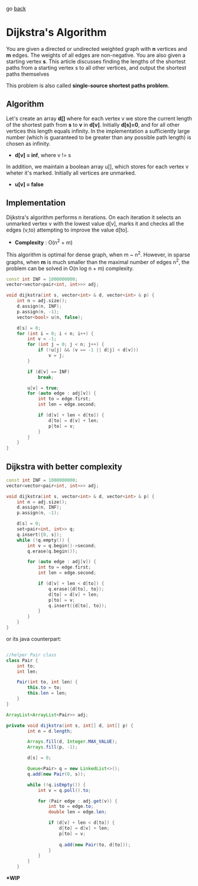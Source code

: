 go [back](GRAPHS-MENU.md)
# Dijkstra's Algorithm

You are given a directed or undirected weighted graph with __n__ vertices and __m__ edges. The weights of all edges are non-negative. You are also given a starting vertex __s__. This article discusses finding the lengths of the shortest paths from a starting vertex s to all other vertices, and output the shortest paths themselves

This problem is also called __single-source shortest paths problem__.

## Algorithm

Let's create an array __d[]__ where for each vertex v we store the current length of the shortest path from __s__ to __v__ in __d[v]__. Initially __d[s]=0__, and for all other vertices this length equals infinity. In the implementation a sufficiently large number (which is guaranteed to be greater than any possible path length) is chosen as infinity.
    
* __d[v] = inf__, where v != s

In addition, we maintain a boolean array u[], which stores for each vertex v wheter it's marked. Initially all vertices are unmarked.

* __u[v] = false__

## Implementation

Dijkstra's algorithm performs n iterations. On each iteration it selects an unmarked vertex v with the lowest value d[v], marks it and checks all the edges (v,to) attempting to improve the value d[to].

* __Complexity__ : O(n<sup>2</sup> + m) 

This algorithm is optimal for dense graph, when m ~ n<sup>2</sup>.
However, in sparse graphs, when __m__ is much smaller than the maximal number of edges n<sup>2</sup>, the problem can be solved in O(n log n + m) complexity.

```c++
const int INF = 1000000000;
vector<vector<pair<int, int>>> adj;

void dijkstra(int s, vector<int> & d, vector<int> & p) {
    int n = adj.size();
    d.assign(n, INF);
    p.assign(n, -1);
    vector<bool> u(n, false);

    d[s] = 0;
    for (int i = 0; i < n; i++) {
        int v = -1;
        for (int j = 0; j < n; j++) {
            if (!u[j] && (v == -1 || d[j] < d[v]))
                v = j;
        }

        if (d[v] == INF)
            break;

        u[v] = true;
        for (auto edge : adj[v]) {
            int to = edge.first;
            int len = edge.second;

            if (d[v] + len < d[to]) {
                d[to] = d[v] + len;
                p[to] = v;
            }
        }
    }
}
```

## Dijkstra with better complexity 

```c++
const int INF = 1000000000;
vector<vector<pair<int, int>>> adj;

void dijkstra(int s, vector<int> & d, vector<int> & p) {
    int n = adj.size();
    d.assign(n, INF);
    p.assign(n, -1);

    d[s] = 0;
    set<pair<int, int>> q;
    q.insert({0, s});
    while (!q.empty()) {
        int v = q.begin()->second;
        q.erase(q.begin());

        for (auto edge : adj[v]) {
            int to = edge.first;
            int len = edge.second;

            if (d[v] + len < d[to]) {
                q.erase({d[to], to});
                d[to] = d[v] + len;
                p[to] = v;
                q.insert({d[to], to});
            }
        }
    }
}
```

or its java counterpart:

```java

//helper Pair class
class Pair {
    int to;
    int len;

    Pair(int to, int len) {
        this.to = to;
        this.len = len;
    }
}

ArrayList<ArrayList<Pair>> adj;

private void dijkstra(int s, int[] d, int[] p) {
        int n = d.length;

        Arrays.fill(d, Integer.MAX_VALUE);
        Arrays.fill(p, -1);

        d[s] = 0;

        Queue<Pair> q = new LinkedList<>();
        q.add(new Pair(0, s));

        while (!q.isEmpty()) {
            int v = q.poll().to;

            for (Pair edge : adj.get(v)) {
                int to = edge.to;
                double len = edge.len;

                if (d[v] + len < d[to]) {
                    d[to] = d[v] + len;
                    p[to] = v;
                
                    q.add(new Pair(to, d[to]));
                }
            }
        }
    }
```

__*WIP__